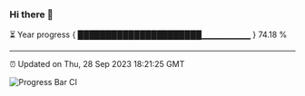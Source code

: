 ### Hi there 👋

⏳ Year progress { ██████████████████████▁▁▁▁▁▁▁▁ } 74.18 %

---

⏰ Updated on Thu, 28 Sep 2023 18:21:25 GMT

![Progress Bar CI](https://github.com/ZhaoGui/ZhaoGui/workflows/Progress%20Bar%20CI/badge.svg)
